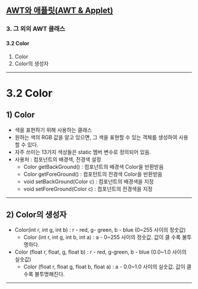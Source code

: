 ## <a href = "../../README.md" target="_blank">AWT와 애플릿(AWT & Applet)</a>

### 3. 그 외의 AWT 클래스
#### 3.2 Color
1) Color
2) Color의 생성자

---

# 3.2 Color
## 1) Color
- 색을 표현하기 위해 사용하는 클래스
- 원하는 색의 RGB 값을 알고 있으면, 그 색을 표현할 수 있는 객체를 생성하여 사용할 수 있다.
- 자주 쓰이는 13가지 색상들은 static 멤버 변수로 정의되어 있음.
- 사용처 : 컴포넌트의 배경색, 전경색 설정
  - Color getBackGround() : 컴포넌트의 배경색 Color을 반환받음
  - Color getForeGround() : 컴포턴트의 전경색 Color을 반환받음
  - void setBackGround(Color c) : 컴포넌트의 배경색을 지정
  - void setForeGround(Color c) : 컴포넌트의 전경색을 지정
---

## 2) Color의 생성자
- Color(int r, int g, int b) : r - red, g- green, b - blue (0~255 사이의 정숫값)
  - Color (int r, int g, int b, int a) : a - 0~255 사이의 정숫값. 값이 클 수록 불투명하다.
- Color (float r, float, g, float b) : r - red, g-green, b - blue (0.0~1.0 사이의 실숫값)
  - Color (float r, float g, float b, float a) : a - 0.0~1.0 사이의 실숫값. 값이 클 수록 불투명해진다.

---
